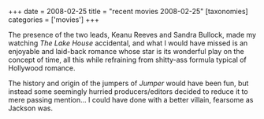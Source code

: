 +++
date = 2008-02-25
title = "recent movies 2008-02-25"
[taxonomies]
categories = ['movies']
+++

The presence of the two leads, Keanu Reeves and Sandra Bullock, made my
watching *The Lake House* accidental, and what I would have missed is an
enjoyable and laid-back romance whose star is its wonderful play on the
concept of time, all this while refraining from shitty-ass formula
typical of Hollywood romance.

The history and origin of the jumpers of *Jumper* would have been fun,
but instead some seemingly hurried producers/editors decided to reduce
it to mere passing mention... I could have done with a better villain,
fearsome as Jackson was.
